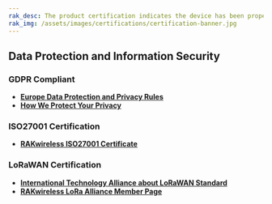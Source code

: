 ```yaml
---
rak_desc: The product certification indicates the device has been properly assessed where it meets the qualification criteria and also has passed the performance and quality tests. Hence, the following tables display the various certifications of the RAK products to guarantee these devices are safe, reliable, and high-quality.
rak_img: /assets/images/certifications/certification-banner.jpg
---
```


<rk-certification-home/>


## Data Protection and Information Security

### GDPR Compliant

- [<b>Europe Data Protection and Privacy Rules</b>](https://gdpr.eu/)
- [<b>How We Protect Your Privacy</b>](https://www.rakwireless.com/en-us/legal/privacy-notice)


### ISO27001 Certification

- [<b>RAKwireless ISO27001 Certificate</b>](https://downloads.rakwireless.com/misc/RAK%20Certificate/RAKwireless-ISO27001-Certificate.pdf)


### LoRaWAN Certification

- [<b>International Technology Alliance about LoRaWAN Standard</b>](https://lora-alliance.org/about-lora-alliance/#)
- [<b>RAKwireless LoRa Alliance Member Page</b>](https://lora-alliance.org/alliance_member/rakwireless-technology-co/)

<br>

<rk-certification-newsletter/>
